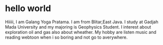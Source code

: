 # hello world
Hiiiii, I am Galang Yoga Pratama.
I am from Blitar,East Java.
I study at Gadjah Mada University and my majoring is Geophysics Student.
I interest about exploration oil and gas also about wheather.
My hobby are listen music and reading webtoon when i so boring and not go to averywhere.

 
